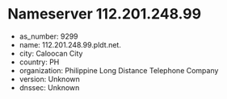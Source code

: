 # Nameserver 112.201.248.99

* as_number: 9299
* name: 112.201.248.99.pldt.net.
* city: Caloocan City
* country: PH
* organization: Philippine Long Distance Telephone Company
* version: Unknown
* dnssec: Unknown
